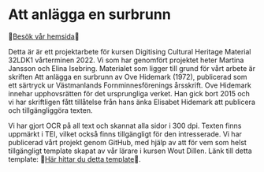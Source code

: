 # Att anlägga en surbrunn

🚀[Besök vår hemsida](https://martinavivijansson.github.io/Surbrunn/)🚀

Detta är  är ett projektarbete för kursen Digitising Cultural Heritage Material 32LDK1
vårterminen 2022. Vi som har genomfört projektet heter Martina Jansson och Elina Isebring.
Materialet som ligger till grund för vårt arbete är
skriften Att anlägga en surbrunn av Ove Hidemark
(1972), publicerad som ett särtryck ur Västmanlands Fornminnesförenings
årsskrift. Ove Hidemark innehar upphovsrätten för det ursprungliga verket.
Han gick bort 2015 och vi har skriftligen fått tillåtelse 
från hans änka Elisabet Hidemark att publicera och tillgängliggöra
texten. 

Vi har gjort OCR på all text och skannat alla sidor i 300 dpi.
Texten finns uppmärkt i TEI, vilket också finns tillgängligt
för den intresserade. Vi har publicerad vårt projekt genom
GitHub, med hjälp av att för vem som helst tillgängligt
template skapat av vår lärare i kursen Wout Dillen. Länk till
detta template: 
🚀[Här hittar du detta template](https://woutdln.github.io/DCHM-template/)🚀. 
